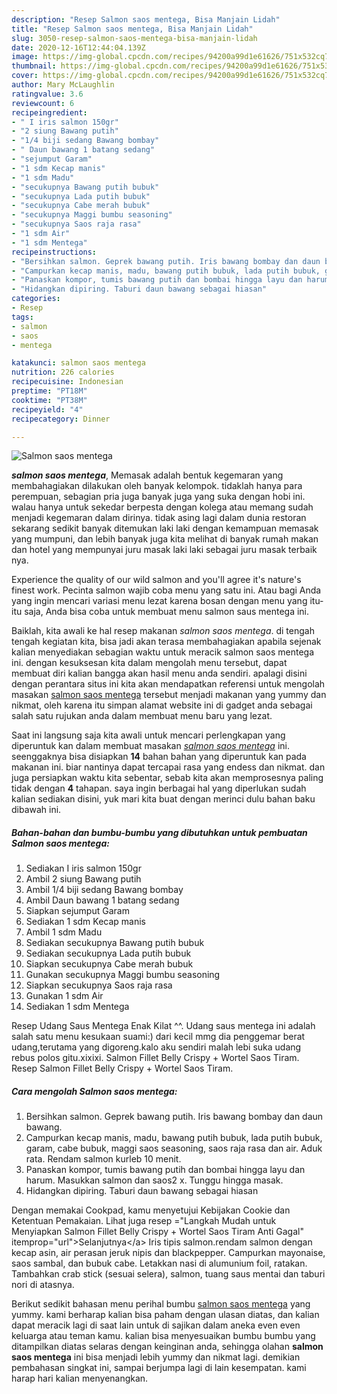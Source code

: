 ```yaml
---
description: "Resep Salmon saos mentega, Bisa Manjain Lidah"
title: "Resep Salmon saos mentega, Bisa Manjain Lidah"
slug: 3050-resep-salmon-saos-mentega-bisa-manjain-lidah
date: 2020-12-16T12:44:04.139Z
image: https://img-global.cpcdn.com/recipes/94200a99d1e61626/751x532cq70/salmon-saos-mentega-foto-resep-utama.jpg
thumbnail: https://img-global.cpcdn.com/recipes/94200a99d1e61626/751x532cq70/salmon-saos-mentega-foto-resep-utama.jpg
cover: https://img-global.cpcdn.com/recipes/94200a99d1e61626/751x532cq70/salmon-saos-mentega-foto-resep-utama.jpg
author: Mary McLaughlin
ratingvalue: 3.6
reviewcount: 6
recipeingredient:
- " I iris salmon 150gr"
- "2 siung Bawang putih"
- "1/4 biji sedang Bawang bombay"
- " Daun bawang 1 batang sedang"
- "sejumput Garam"
- "1 sdm Kecap manis"
- "1 sdm Madu"
- "secukupnya Bawang putih bubuk"
- "secukupnya Lada putih bubuk"
- "secukupnya Cabe merah bubuk"
- "secukupnya Maggi bumbu seasoning"
- "secukupnya Saos raja rasa"
- "1 sdm Air"
- "1 sdm Mentega"
recipeinstructions:
- "Bersihkan salmon. Geprek bawang putih. Iris bawang bombay dan daun bawang."
- "Campurkan kecap manis, madu, bawang putih bubuk, lada putih bubuk, garam, cabe bubuk, maggi saos seasoning, saos raja rasa dan air. Aduk rata. Rendam salmon kurleb 10 menit."
- "Panaskan kompor, tumis bawang putih dan bombai hingga layu dan harum. Masukkan salmon dan saos2 x. Tunggu hingga masak."
- "Hidangkan dipiring. Taburi daun bawang sebagai hiasan"
categories:
- Resep
tags:
- salmon
- saos
- mentega

katakunci: salmon saos mentega 
nutrition: 226 calories
recipecuisine: Indonesian
preptime: "PT18M"
cooktime: "PT38M"
recipeyield: "4"
recipecategory: Dinner

---
```



![Salmon saos mentega](https://img-global.cpcdn.com/recipes/94200a99d1e61626/751x532cq70/salmon-saos-mentega-foto-resep-utama.jpg)

<b><i>salmon saos mentega</i></b>, Memasak adalah bentuk kegemaran yang membahagiakan dilakukan oleh banyak kelompok. tidaklah hanya para perempuan, sebagian pria juga banyak juga yang suka dengan hobi ini. walau hanya untuk sekedar berpesta dengan kolega atau memang sudah menjadi kegemaran dalam dirinya. tidak asing lagi dalam dunia restoran sekarang sedikit banyak ditemukan laki laki dengan kemampuan memasak yang mumpuni, dan lebih banyak juga kita melihat di banyak rumah makan dan hotel yang mempunyai juru masak laki laki sebagai juru masak terbaik nya.

Experience the quality of our wild salmon and you&#39;ll agree it&#39;s nature&#39;s finest work. Pecinta salmon wajib coba menu yang satu ini. Atau bagi Anda yang ingin mencari variasi menu lezat karena bosan dengan menu yang itu-itu saja, Anda bisa coba untuk membuat menu salmon saus mentega ini.

Baiklah, kita awali ke hal resep makanan <i>salmon saos mentega</i>. di tengah tengah kegiatan kita, bisa jadi akan terasa membahagiakan apabila sejenak kalian menyediakan sebagian waktu untuk meracik salmon saos mentega ini. dengan kesuksesan kita dalam mengolah menu tersebut, dapat membuat diri kalian bangga akan hasil menu anda sendiri. apalagi disini dengan perantara situs ini kita akan mendapatkan referensi untuk mengolah masakan <u>salmon saos mentega</u> tersebut menjadi makanan yang yummy dan nikmat, oleh karena itu simpan alamat website ini di gadget anda sebagai salah satu rujukan anda dalam membuat menu baru yang lezat.


Saat ini langsung saja kita awali untuk mencari perlengkapan yang diperuntuk kan dalam membuat masakan <u><i>salmon saos mentega</i></u> ini. seenggaknya bisa disiapkan <b>14</b> bahan bahan yang diperuntuk kan pada makanan ini. biar nantinya dapat tercapai rasa yang endess dan nikmat. dan juga persiapkan waktu kita sebentar, sebab kita akan memprosesnya paling tidak dengan <b>4</b> tahapan. saya ingin berbagai hal yang diperlukan sudah kalian sediakan disini, yuk mari kita buat dengan merinci dulu bahan baku dibawah ini.

<!--inarticleads1-->

##### Bahan-bahan dan bumbu-bumbu yang dibutuhkan untuk pembuatan Salmon saos mentega:

1. Sediakan  I iris salmon 150gr
1. Ambil 2 siung Bawang putih
1. Ambil 1/4 biji sedang Bawang bombay
1. Ambil  Daun bawang 1 batang sedang
1. Siapkan sejumput Garam
1. Sediakan 1 sdm Kecap manis
1. Ambil 1 sdm Madu
1. Sediakan secukupnya Bawang putih bubuk
1. Sediakan secukupnya Lada putih bubuk
1. Siapkan secukupnya Cabe merah bubuk
1. Gunakan secukupnya Maggi bumbu seasoning
1. Siapkan secukupnya Saos raja rasa
1. Gunakan 1 sdm Air
1. Sediakan 1 sdm Mentega


Resep Udang Saus Mentega Enak Kilat ^^. Udang saus mentega ini adalah salah satu menu kesukaan suami:) dari kecil mmg dia penggemar berat udang,terutama yang digoreng.kalo aku sendiri malah lebi suka udang rebus polos gitu.xixixi. Salmon Fillet Belly Crispy + Wortel Saos Tiram. Resep Salmon Fillet Belly Crispy + Wortel Saos Tiram. 

<!--inarticleads2-->

##### Cara mengolah Salmon saos mentega:

1. Bersihkan salmon. Geprek bawang putih. Iris bawang bombay dan daun bawang.
1. Campurkan kecap manis, madu, bawang putih bubuk, lada putih bubuk, garam, cabe bubuk, maggi saos seasoning, saos raja rasa dan air. Aduk rata. Rendam salmon kurleb 10 menit.
1. Panaskan kompor, tumis bawang putih dan bombai hingga layu dan harum. Masukkan salmon dan saos2 x. Tunggu hingga masak.
1. Hidangkan dipiring. Taburi daun bawang sebagai hiasan


Dengan memakai Cookpad, kamu menyetujui Kebijakan Cookie dan Ketentuan Pemakaian. Lihat juga resep =&#34;Langkah Mudah untuk Menyiapkan Salmon Fillet Belly Crispy + Wortel Saos Tiram Anti Gagal&#34; itemprop=&#34;url&#34;&gt;Selanjutnya&lt;/a&gt; Iris tipis salmon.rendam salmon dengan kecap asin, air perasan jeruk nipis dan blackpepper. Campurkan mayonaise, saos sambal, dan bubuk cabe. Letakkan nasi di alumunium foil, ratakan. Tambahkan crab stick (sesuai selera), salmon, tuang saus mentai dan taburi nori di atasnya. 

Berikut sedikit bahasan menu perihal bumbu <u>salmon saos mentega</u> yang yummy. kami berharap kalian bisa paham dengan ulasan diatas, dan kalian dapat meracik lagi di saat lain untuk di sajikan dalam aneka even even keluarga atau teman kamu. kalian bisa menyesuaikan bumbu bumbu yang ditampilkan diatas selaras dengan keinginan anda, sehingga olahan <b>salmon saos mentega</b> ini bisa menjadi lebih yummy dan nikmat lagi. demikian pembahasan singkat ini, sampai berjumpa lagi di lain kesempatan. kami harap hari kalian menyenangkan.
